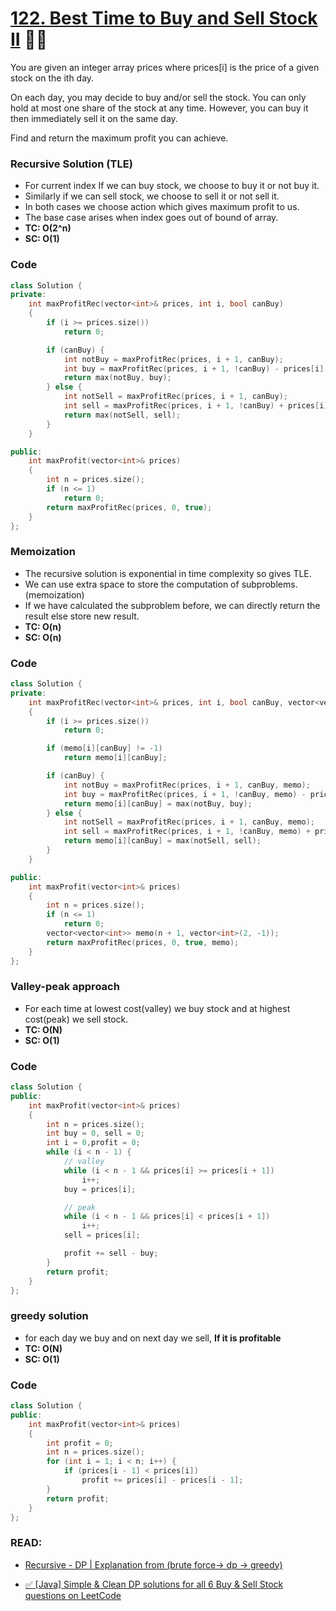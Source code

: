 # [122. Best Time to Buy and Sell Stock II](https://leetcode.com/problems/best-time-to-buy-and-sell-stock-ii/) 🌟🌟

You are given an integer array prices where prices[i] is the price of a given stock on the ith day.

On each day, you may decide to buy and/or sell the stock. You can only hold at most one share of the stock at any time. However, you can buy it then immediately sell it on the same day.

Find and return the maximum profit you can achieve.

### Recursive Solution (TLE)

-   For current index If we can buy stock, we choose to buy it or not buy it.
-   Similarly if we can sell stock, we choose to sell it or not sell it.
-   In both cases we choose action which gives maximum profit to us.
-   The base case arises when index goes out of bound of array.
-   **TC: O(2^n)**
-   **SC: O(1)**

### Code

```cpp
class Solution {
private:
    int maxProfitRec(vector<int>& prices, int i, bool canBuy)
    {
        if (i >= prices.size())
            return 0;

        if (canBuy) {
            int notBuy = maxProfitRec(prices, i + 1, canBuy);
            int buy = maxProfitRec(prices, i + 1, !canBuy) - prices[i];
            return max(notBuy, buy);
        } else {
            int notSell = maxProfitRec(prices, i + 1, canBuy);
            int sell = maxProfitRec(prices, i + 1, !canBuy) + prices[i];
            return max(notSell, sell);
        }
    }

public:
    int maxProfit(vector<int>& prices)
    {
        int n = prices.size();
        if (n <= 1)
            return 0;
        return maxProfitRec(prices, 0, true);
    }
};
```

### Memoization

-   The recursive solution is exponential in time complexity so gives TLE.
-   We can use extra space to store the computation of subproblems.(memoization)
-   If we have calculated the subproblem before, we can directly return the result else store new result.
-   **TC: O(n)**
-   **SC: O(n)**

### Code

```cpp
class Solution {
private:
    int maxProfitRec(vector<int>& prices, int i, bool canBuy, vector<vector<int>>& memo)
    {
        if (i >= prices.size())
            return 0;

        if (memo[i][canBuy] != -1)
            return memo[i][canBuy];

        if (canBuy) {
            int notBuy = maxProfitRec(prices, i + 1, canBuy, memo);
            int buy = maxProfitRec(prices, i + 1, !canBuy, memo) - prices[i];
            return memo[i][canBuy] = max(notBuy, buy);
        } else {
            int notSell = maxProfitRec(prices, i + 1, canBuy, memo);
            int sell = maxProfitRec(prices, i + 1, !canBuy, memo) + prices[i];
            return memo[i][canBuy] = max(notSell, sell);
        }
    }

public:
    int maxProfit(vector<int>& prices)
    {
        int n = prices.size();
        if (n <= 1)
            return 0;
        vector<vector<int>> memo(n + 1, vector<int>(2, -1));
        return maxProfitRec(prices, 0, true, memo);
    }
};
```

### Valley-peak approach

-   For each time at lowest cost(valley) we buy stock and at highest cost(peak) we sell stock.
-   **TC: O(N)**
-   **SC: O(1)**

### Code

```cpp
class Solution {
public:
    int maxProfit(vector<int>& prices)
    {
        int n = prices.size();
        int buy = 0, sell = 0;
        int i = 0,profit = 0;
        while (i < n - 1) {
            // valley
            while (i < n - 1 && prices[i] >= prices[i + 1])
                i++;
            buy = prices[i];

            // peak
            while (i < n - 1 && prices[i] < prices[i + 1])
                i++;
            sell = prices[i];

            profit += sell - buy;
        }
        return profit;
    }
};
```

### greedy solution

-   for each day we buy and on next day we sell, **If it is profitable**
-   **TC: O(N)**
-   **SC: O(1)**

### Code

```cpp
class Solution {
public:
    int maxProfit(vector<int>& prices)
    {
        int profit = 0;
        int n = prices.size();
        for (int i = 1; i < n; i++) {
            if (prices[i - 1] < prices[i])
                profit += prices[i] - prices[i - 1];
        }
        return profit;
    }
};
```

### READ:

-   [Recursive - DP | Explanation from (brute force-> dp -> greedy)](<https://leetcode.com/problems/best-time-to-buy-and-sell-stock-ii/discuss/1569135/Explanation-from-(brute-force-greater-dp-greater-greedy)>)

-   [✅ [Java] Simple & Clean DP solutions for all 6 Buy & Sell Stock questions on LeetCode](https://leetcode.com/problems/best-time-to-buy-and-sell-stock-ii/discuss/1569081/Java-Simple-and-Clean-DP-solutions-for-all-6-Buy-and-Sell-Stock-questions-on-LeetCode)
